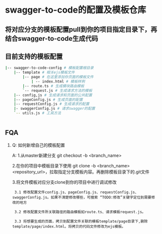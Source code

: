# swagger-to-code的配置及模板仓库

## 将对应分支的模板配置pull到你的项目指定目录下，再结合swagger-to-code生成代码

## 目前支持的模板配置

```sh
|-- swagger-to-code-config # 模板配置根目录
    |-- template # 相关ejs模板文件
        |-- page # 在这里添加你页面的模板文件
            | -- index.html # 模板样例
        |-- route.ts # 生成模块路由模板
        `-- request.js # 生成请求方法的模板
    |-- config,js # 生成请求和页面的公共配置
    |-- pageConfig.js # 生成页面的配置
    |-- requestConfig.js # 生成请求的配置
    |- swaggerConfig.js # 请求swagger的配置
    `-- utils.js # 工具方法
    
```

## FQA

1. Q: 如何新增自己的模板配置

   A: 1.从master新建分支 git checkout -b <branch_name>

      2.在你的项目中模板目录下使用 git clone -b <branch_name> <repository_url>，拉取指定分支模板内容。再删除模板目录下的.git文件

      3.将文件模板对应分支clone到你的项目中进行调试修改

        3.1 修改配置文件config.js、pageConfig.js、requestConfig.js、swaggerConfig.js。如果不清楚修改哪些，可搜索 “TODO:修改”关键字定位到需要修改的地方

        3.2 修改配置文件所关联路径的路由模板如route.ts、请求模板request.js。

        3.3 将想要生成的页面，拷贝到配置文件关联的模板template/page目录下,删除template/page/index.html。将拷贝的代码文件修改为ejs模板。

      

